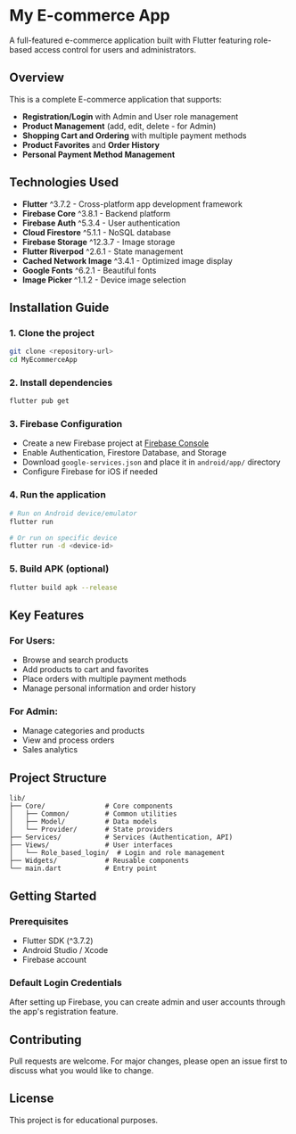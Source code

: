 # My E-commerce App

A full-featured e-commerce application built with Flutter featuring role-based access control for users and administrators.

## Overview

This is a complete E-commerce application that supports:
- **Registration/Login** with Admin and User role management
- **Product Management** (add, edit, delete - for Admin)
- **Shopping Cart and Ordering** with multiple payment methods
- **Product Favorites** and **Order History**
- **Personal Payment Method Management**

## Technologies Used

- **Flutter** ^3.7.2 - Cross-platform app development framework
- **Firebase Core** ^3.8.1 - Backend platform
- **Firebase Auth** ^5.3.4 - User authentication
- **Cloud Firestore** ^5.1.1 - NoSQL database
- **Firebase Storage** ^12.3.7 - Image storage
- **Flutter Riverpod** ^2.6.1 - State management
- **Cached Network Image** ^3.4.1 - Optimized image display
- **Google Fonts** ^6.2.1 - Beautiful fonts
- **Image Picker** ^1.1.2 - Device image selection

## Installation Guide

### 1. Clone the project
```bash
git clone <repository-url>
cd MyEcommerceApp
```

### 2. Install dependencies
```bash
flutter pub get
```

### 3. Firebase Configuration
- Create a new Firebase project at [Firebase Console](https://console.firebase.google.com/)
- Enable Authentication, Firestore Database, and Storage
- Download `google-services.json` and place it in `android/app/` directory
- Configure Firebase for iOS if needed

### 4. Run the application
```bash
# Run on Android device/emulator
flutter run

# Or run on specific device
flutter run -d <device-id>
```

### 5. Build APK (optional)
```bash
flutter build apk --release
```

## Key Features

### For Users:
- Browse and search products
- Add products to cart and favorites
- Place orders with multiple payment methods
- Manage personal information and order history

### For Admin:
- Manage categories and products
- View and process orders
- Sales analytics

## Project Structure

```
lib/
├── Core/               # Core components
│   ├── Common/         # Common utilities
│   ├── Model/          # Data models
│   └── Provider/       # State providers
├── Services/           # Services (Authentication, API)
├── Views/              # User interfaces
│   └── Role_based_login/  # Login and role management
├── Widgets/            # Reusable components
└── main.dart           # Entry point
```

## Getting Started

### Prerequisites
- Flutter SDK (^3.7.2)
- Android Studio / Xcode
- Firebase account

### Default Login Credentials
After setting up Firebase, you can create admin and user accounts through the app's registration feature.

## Contributing
Pull requests are welcome. For major changes, please open an issue first to discuss what you would like to change.

## License
This project is for educational purposes.
